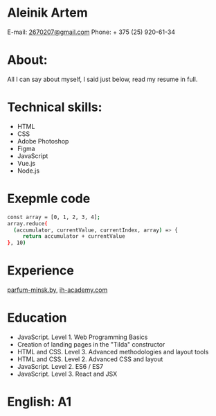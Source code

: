# Aleinik Artem
E-mail: 2670207@gmail.com
Phone: + 375 (25) 920-61-34
# About: 
All I can say about myself, I said just below, read my resume in full.
# Technical skills:
- HTML
- CSS
- Adobe Photoshop
- Figma
- JavaScript
- Vue.js
- Node.js
# Exepmle code
```sh
const array = [0, 1, 2, 3, 4];
array.reduce(
  (accumulator, currentValue, currentIndex, array) => {
     return accumulator + currentValue
}, 10)
```
# Experience
 [parfum-minsk.by](http://parfum-minsk.by/), [ih-academy.com](https://www.ih-academy.com/) 
# Education
- JavaScript. Level 1. Web Programming Basics
- Creation of landing pages in the "Tilda" constructor
- HTML and CSS. Level 3. Advanced methodologies and layout tools
- HTML and CSS. Level 2. Advanced CSS and layout
- JavaScript. Level 2. ES6 / ES7
- JavaScript. Level 3. React and JSX

# English: A1